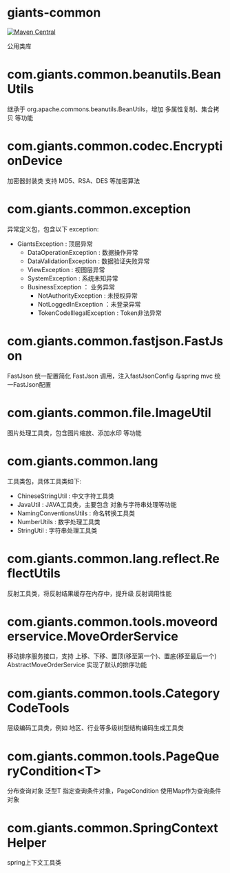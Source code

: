 # giants-common
[![Maven Central](https://maven-badges.herokuapp.com/maven-central/com.github.vencent-lu/giants-common/badge.svg)](https://maven-badges.herokuapp.com/maven-central/com.github.vencent-lu/giants-common)

公用类库

# com.giants.common.beanutils.BeanUtils
继承于 org.apache.commons.beanutils.BeanUtils，增加 多属性复制、集合拷贝 等功能

# com.giants.common.codec.EncryptionDevice
加密器封装类 支持 MD5、RSA、DES 等加密算法

# com.giants.common.exception
异常定义包，包含以下 exception:
* GiantsException : 顶层异常
    * DataOperationException : 数据操作异常
    * DataValidationException : 数据验证失败异常
    * ViewException : 视图层异常
    * SystemException : 系统未知异常
    * BusinessException ： 业务异常
        * NotAuthorityException : 未授权异常
        * NotLoggedInException ：未登录异常
        * TokenCodeIllegalException : Token非法异常
        
# com.giants.common.fastjson.FastJson
FastJson 统一配置简化 FastJson 调用，注入fastJsonConfig 与spring mvc 统一FastJson配置

# com.giants.common.file.ImageUtil
图片处理工具类，包含图片缩放、添加水印 等功能

# com.giants.common.lang
工具类包，具体工具类如下:
* ChineseStringUtil : 中文字符工具类
* JavaUtil : JAVA工具类，主要包含 对象与字符串处理等功能
* NamingConventionsUtils : 命名转换工具类
* NumberUtils : 数字处理工具类
* StringUtil : 字符串处理工具类

# com.giants.common.lang.reflect.ReflectUtils
反射工具类，将反射结果缓存在内存中，提升级 反射调用性能

# com.giants.common.tools.moveorderservice.MoveOrderService
移动排序服务接口，支持 上移、下移、置顶(移至第一个)、置底(移至最后一个)
AbstractMoveOrderService 实现了默认的排序功能

# com.giants.common.tools.CategoryCodeTools
层级编码工具类，例如 地区、行业等多级树型结构编码生成工具类

# com.giants.common.tools.PageQueryCondition<T\>
分布查询对象 泛型T 指定查询条件对象，PageCondition 使用Map作为查询条件对象

# com.giants.common.SpringContextHelper
spring上下文工具类


